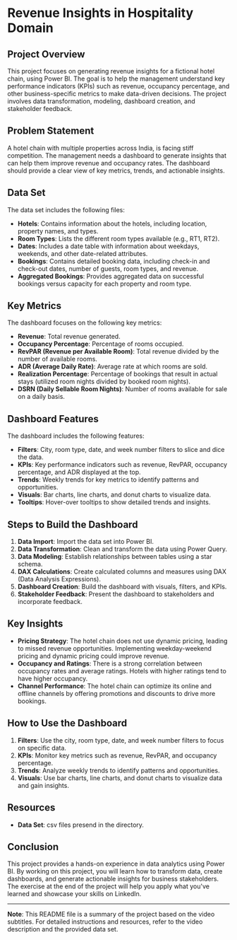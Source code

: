 # Revenue Insights in Hospitality Domain

## Project Overview
This project focuses on generating revenue insights for a fictional hotel chain, using Power BI. The goal is to help the management understand key performance indicators (KPIs) such as revenue, occupancy percentage, and other business-specific metrics to make data-driven decisions. The project involves data transformation, modeling, dashboard creation, and stakeholder feedback.

## Problem Statement
A hotel chain with multiple properties across India, is facing stiff competition. The management needs a dashboard to generate insights that can help them improve revenue and occupancy rates. The dashboard should provide a clear view of key metrics, trends, and actionable insights.

## Data Set
The data set includes the following files:
- **Hotels**: Contains information about the hotels, including location, property names, and types.
- **Room Types**: Lists the different room types available (e.g., RT1, RT2).
- **Dates**: Includes a date table with information about weekdays, weekends, and other date-related attributes.
- **Bookings**: Contains detailed booking data, including check-in and check-out dates, number of guests, room types, and revenue.
- **Aggregated Bookings**: Provides aggregated data on successful bookings versus capacity for each property and room type.

## Key Metrics
The dashboard focuses on the following key metrics:
- **Revenue**: Total revenue generated.
- **Occupancy Percentage**: Percentage of rooms occupied.
- **RevPAR (Revenue per Available Room)**: Total revenue divided by the number of available rooms.
- **ADR (Average Daily Rate)**: Average rate at which rooms are sold.
- **Realization Percentage**: Percentage of bookings that result in actual stays (utilized room nights divided by booked room nights).
- **DSRN (Daily Sellable Room Nights)**: Number of rooms available for sale on a daily basis.

## Dashboard Features
The dashboard includes the following features:
- **Filters**: City, room type, date, and week number filters to slice and dice the data.
- **KPIs**: Key performance indicators such as revenue, RevPAR, occupancy percentage, and ADR displayed at the top.
- **Trends**: Weekly trends for key metrics to identify patterns and opportunities.
- **Visuals**: Bar charts, line charts, and donut charts to visualize data.
- **Tooltips**: Hover-over tooltips to show detailed trends and insights.

## Steps to Build the Dashboard
1. **Data Import**: Import the data set into Power BI.
2. **Data Transformation**: Clean and transform the data using Power Query.
3. **Data Modeling**: Establish relationships between tables using a star schema.
4. **DAX Calculations**: Create calculated columns and measures using DAX (Data Analysis Expressions).
5. **Dashboard Creation**: Build the dashboard with visuals, filters, and KPIs.
6. **Stakeholder Feedback**: Present the dashboard to stakeholders and incorporate feedback.

## Key Insights
- **Pricing Strategy**: The hotel chain does not use dynamic pricing, leading to missed revenue opportunities. Implementing weekday-weekend pricing and dynamic pricing could improve revenue.
- **Occupancy and Ratings**: There is a strong correlation between occupancy rates and average ratings. Hotels with higher ratings tend to have higher occupancy.
- **Channel Performance**: The hotel chain can optimize its online and offline channels by offering promotions and discounts to drive more bookings.

## How to Use the Dashboard
1. **Filters**: Use the city, room type, date, and week number filters to focus on specific data.
2. **KPIs**: Monitor key metrics such as revenue, RevPAR, and occupancy percentage.
3. **Trends**: Analyze weekly trends to identify patterns and opportunities.
4. **Visuals**: Use bar charts, line charts, and donut charts to visualize data and gain insights.

## Resources
- **Data Set**: csv files presend in the directory.

## Conclusion
This project provides a hands-on experience in data analytics using Power BI. By working on this project, you will learn how to transform data, create dashboards, and generate actionable insights for business stakeholders. The exercise at the end of the project will help you apply what you've learned and showcase your skills on LinkedIn.

---

**Note**: This README file is a summary of the project based on the video subtitles. For detailed instructions and resources, refer to the video description and the provided data set.
